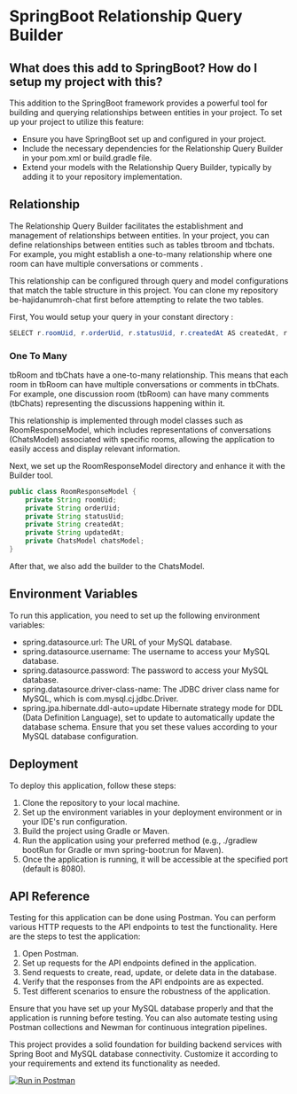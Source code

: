 # SpringBoot Relationship Query Builder

## What does this add to SpringBoot? How do I setup my project with this?

This addition to the SpringBoot framework provides a powerful tool for building and querying relationships between entities in your project. To set up your project to utilize this feature:

- Ensure you have SpringBoot set up and configured in your project.
- Include the necessary dependencies for the Relationship Query Builder in your pom.xml or build.gradle file.
- Extend your models with the Relationship Query Builder, typically by adding it to your repository implementation.

## Relationship

The Relationship Query Builder facilitates the establishment and management of relationships between entities. In your project, you can define relationships between entities such as tables tbroom and tbchats. For example, you might establish a one-to-many relationship where one room can have multiple conversations or comments .

This relationship can be configured through query and model configurations that match the table structure in this project. You can clone my repository be-hajidanumroh-chat first before attempting to relate the two tables.

First, You would setup your query in your constant directory :

```java
SELECT r.roomUid, r.orderUid, r.statusUid, r.createdAt AS createdAt, r.updatedAt AS updatedAt, c.chatUid, c.sender, c.message, c.createdAt AS createdAt FROM tbroom r LEFT JOIN tbchats c ON r.roomUid = c.roomUid
```

### One To Many

tbRoom and tbChats have a one-to-many relationship. This means that each room in tbRoom can have multiple conversations or comments in tbChats. For example, one discussion room (tbRoom) can have many comments (tbChats) representing the discussions happening within it.

This relationship is implemented through model classes such as RoomResponseModel, which includes representations of conversations (ChatsModel) associated with specific rooms, allowing the application to easily access and display relevant information.

Next, we set up the RoomResponseModel directory and enhance it with the Builder tool.

```java
public class RoomResponseModel {
    private String roomUid;
    private String orderUid;
    private String statusUid;
    private String createdAt;
    private String updatedAt;
    private ChatsModel chatsModel;
}
```

After that, we also add the builder to the ChatsModel.

## Environment Variables

To run this application, you need to set up the following environment variables:

- spring.datasource.url: The URL of your MySQL database.
- spring.datasource.username: The username to access your MySQL database.
- spring.datasource.password: The password to access your MySQL database.
- spring.datasource.driver-class-name: The JDBC driver class name for MySQL, which is com.mysql.cj.jdbc.Driver.
- spring.jpa.hibernate.ddl-auto=update
  Hibernate strategy mode for DDL (Data Definition Language), set to update to automatically update the database schema.
  Ensure that you set these values according to your MySQL database configuration.

## Deployment

To deploy this application, follow these steps:

1. Clone the repository to your local machine.
2. Set up the environment variables in your deployment environment or in your IDE's run configuration.
3. Build the project using Gradle or Maven.
4. Run the application using your preferred method (e.g., ./gradlew bootRun for Gradle or mvn spring-boot:run for Maven).
5. Once the application is running, it will be accessible at the specified port (default is 8080).

## API Reference

Testing for this application can be done using Postman. You can perform various HTTP requests to the API endpoints to test the functionality. Here are the steps to test the application:

1. Open Postman.
2. Set up requests for the API endpoints defined in the application.
3. Send requests to create, read, update, or delete data in the database.
4. Verify that the responses from the API endpoints are as expected.
5. Test different scenarios to ensure the robustness of the application.

Ensure that you have set up your MySQL database properly and that the application is running before testing. You can also automate testing using Postman collections and Newman for continuous integration pipelines.

This project provides a solid foundation for building backend services with Spring Boot and MySQL database connectivity. Customize it according to your requirements and extend its functionality as needed.

[![Run in Postman](https://run.pstmn.io/button.svg)](https://app.getpostman.com/run-collection/11708290-7c9feff6-3865-40fe-aced-239108032805?action=collection%2Ffork&collection-url=entityId%3D11708290-7c9feff6-3865-40fe-aced-239108032805%26entityType%3Dcollection%26workspaceId%3Db8082477-685c-4add-8d56-64f1c34ecbdc#?env%5Bphp%5D=W3sia2V5IjoicGhwLXNlcnZlciIsInZhbHVlIjoiIGh0dHA6Ly8xMjcuMC4wLjE6ODAwMCIsImVuYWJsZWQiOnRydWUsInR5cGUiOiJkZWZhdWx0In0seyJrZXkiOiJiZWFyZXItdG9rZW4iLCJ2YWx1ZSI6IiIsImVuYWJsZWQiOnRydWUsInR5cGUiOiJzZWNyZXQifSx7ImtleSI6ImJlYXJlci10b2tlbiIsInZhbHVlIjoiIiwiZW5hYmxlZCI6ZmFsc2UsInR5cGUiOiJkZWZhdWx0In1d)
